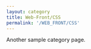 ```yaml
---
layout: category
title: Web-Front/CSS
permalink: '/WEB_FRONT/CSS'
---
```


Another sample category page.
